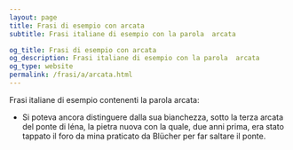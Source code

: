 ```yaml
---
layout: page
title: Frasi di esempio con arcata 
subtitle: Frasi italiane di esempio con la parola  arcata

og_title: Frasi di esempio con arcata 
og_description: Frasi italiane di esempio con la parola  arcata
og_type: website
permalink: /frasi/a/arcata.html
---
```


Frasi italiane di esempio contenenti la parola arcata:


- Si poteva ancora distinguere dalla sua bianchezza, sotto la terza arcata del ponte di Iéna, la pietra nuova con la quale, due anni prima, era stato tappato il foro da mina praticato da Blücher per far saltare il ponte.
